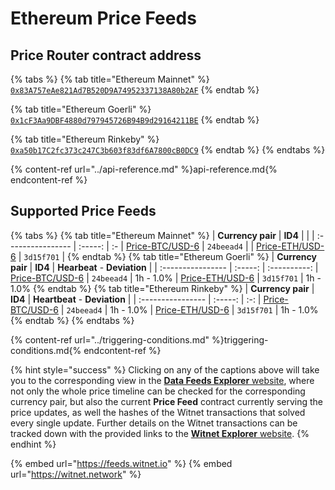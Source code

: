 # Ethereum Price Feeds

## Price Router contract address
{% tabs %}
{% tab title="Ethereum Mainnet" %}
[`0x83A757eAe821Ad7B520D9A74952337138A80b2AF`](https://etherscan.io/address/0x83a757eae821ad7b520d9a74952337138a80b2af#readContract)
{% endtab %}

{% tab title="Ethereum Goerli" %}
[`0x1cF3Aa9DBF4880d797945726B94B9d29164211BE`](https://goerli.etherscan.io/address/0x1cF3Aa9DBF4880d797945726B94B9d29164211BE#readContract)
{% endtab %}

{% tab title="Ethereum Rinkeby" %}
[`0xa50b17C2fc373c247C3b603f83df6A7800cB0DC9`](https://rinkeby.etherscan.io/address/0xa50b17C2fc373c247C3b603f83df6A7800cB0DC9#readContract) 
{% endtab %}
{% endtabs %}

{% content-ref url="../api-reference.md" %}api-reference.md{% endcontent-ref %}

## Supported Price Feeds 
{% tabs %}
{% tab title="Ethereum Mainnet" %}
| **Currency pair** | **ID4** | |
| :---------------- | :-----: | :- 
| [Price-BTC/USD-6](https://feeds.witnet.io/feeds/ethereum-mainnet_btc-usd_6) | `24beead4` | 
| [Price-ETH/USD-6](https://feeds.witnet.io/feeds/ethereum-mainnet_eth-usd_6) | `3d15f701` | 
{% endtab %}
{% tab title="Ethereum Goerli" %}
| **Currency pair** | **ID4** | **Hearbeat** - **Deviation** |
| :---------------- | :-----: | :----------: 
| [Price-BTC/USD-6](https://feeds.witnet.io/feeds/ethereum-goerli_btc-usd_6) | `24beead4` | 1h - 1.0%
| [Price-ETH/USD-6](https://feeds.witnet.io/feeds/ethereum-goerli_eth-usd_6) | `3d15f701` | 1h - 1.0%
{% endtab %}
{% tab title="Ethereum Rinkeby" %}
| **Currency pair** | **ID4** | **Heartbeat** - **Deviation** |
| :---------------- | :-----: | :-: 
| [Price-BTC/USD-6](https://feeds.witnet.io/feeds/ethereum-rinkeby_btc-usd_6) | `24beead4` | 1h - 1.0%
| [Price-ETH/USD-6](https://feeds.witnet.io/feeds/ethereum-rinkeby_eth-usd_6) | `3d15f701` | 1h - 1.0%
{% endtab %}
{% endtabs %}

{% content-ref url="../triggering-conditions.md" %}triggering-conditions.md{% endcontent-ref %}

{% hint style="success" %}
Clicking on any of the captions above will take you to the corresponding view in the [**Data Feeds Explorer** website](https://feeds.witnet.io), where not only the whole price timeline can be checked for the corresponding currency pair, but also the current **Price Feed** contract currently serving the price updates, as well the hashes of the Witnet transactions that solved every single update. Further details on the Witnet transactions can be tracked down with the provided links to the [**Witnet Explorer** website](https://witnet.network/).
{% endhint %}

{% embed url="https://feeds.witnet.io" %}
{% embed url="https://witnet.network" %}
